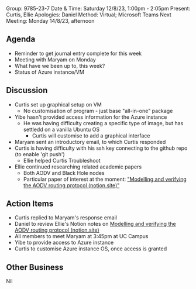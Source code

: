 Group: 9785-23-7
Date & Time: Saturday 12/8/23, 1:00pm - 2:05pm
Present: Curtis, Ellie
Apologies: Daniel
Method: Virtual; Microsoft Teams
Next Meeting: Monday 14/8/23, afternoon

## Agenda
- Reminder to get journal entry complete for this week
- Meeting with Maryam on Monday
- What have we been up to, this week?
- Status of Azure instance/VM

## Discussion
- Curtis set up graphical setup on VM
	- No customisation of program - just base "all-in-one" package
- Yibe hasn't provided access information for the Azure instance
	- He was having difficulty creating a specific type of image, but has settledd on a vanilla Ubuntu OS
		- Curtis will customise to add a graphical interface
- Maryam sent an introductory email, to which Curtis responded
- Curtis is having difficulty with his ssh key connecting to the github repo (to enable 'git push')
	- Ellie helped Curtis Troubleshoot
- Ellie continued researching related academic papers
	- Both AODV and Black Hole nodes
	- Particular paper of interest at the moment: ["Modelling and verifying the AODV routing protocol (notion.site)"](https://elliekim0319.notion.site/Modelling-and-verifying-the-AODV-routing-protocol-146c273459414f78b8886ccb1aee4848)

## Action Items
- Curtis replied to Maryam's response email
- Daniel to review Ellie's Notion notes on [Modelling and verifying the AODV routing protocol (notion.site)](https://elliekim0319.notion.site/Modelling-and-verifying-the-AODV-routing-protocol-146c273459414f78b8886ccb1aee4848)
- All members to meet Maryam at 3:45pm at UC Campus
- Yibe to provide access to Azure instance
- Curtis to customise Azure instance OS, once access is granted


## Other Business
Nil